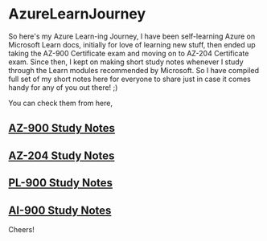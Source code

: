 # AzureLearnJourney

So here's my Azure Learn-ing Journey, I have been self-learning Azure on Microsoft Learn docs, initially for love of learning new stuff, then ended up taking the AZ-900 Certificate exam and moving on to AZ-204 Certificate exam. 
Since then, I kept on making short study notes whenever I study through the Learn modules recommended by Microsoft. So I have compiled full set of my short notes here for everyone to share just in case it comes handy for any of you out there! ;)

You can check them from here,

## [AZ-900 Study Notes](./AZ-900/README.md)

## [AZ-204 Study Notes](./AZ-204/README.md)

## [PL-900 Study Notes](./PL-900/README.md)

## [AI-900 Study Notes](./AI-900/README.md)

Cheers!
